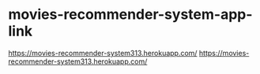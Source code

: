 # movies-recommender-system-app-link
https://movies-recommender-system313.herokuapp.com/
https://movies-recommender-system313.herokuapp.com/
